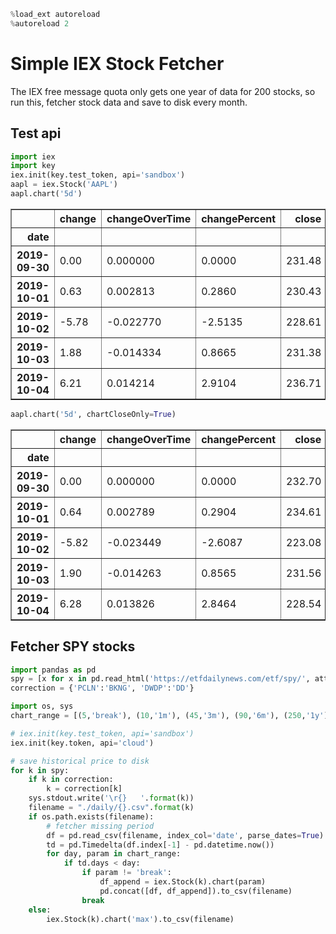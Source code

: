 

```python
%load_ext autoreload
%autoreload 2
```

# Simple IEX Stock Fetcher

The IEX free message quota only gets one year of data for 200 stocks, so run this, fetcher stock data and save to disk every month.


## Test api


```python
import iex
import key
iex.init(key.test_token, api='sandbox')
aapl = iex.Stock('AAPL')
aapl.chart('5d')
```




<div>
<table border="1" class="dataframe">
  <thead>
    <tr style="text-align: right;">
      <th></th>
      <th>change</th>
      <th>changeOverTime</th>
      <th>changePercent</th>
      <th>close</th>
      <th>high</th>
      <th>label</th>
      <th>low</th>
      <th>open</th>
      <th>uClose</th>
      <th>uHigh</th>
      <th>uLow</th>
      <th>uOpen</th>
      <th>uVolume</th>
      <th>volume</th>
    </tr>
    <tr>
      <th>date</th>
      <th></th>
      <th></th>
      <th></th>
      <th></th>
      <th></th>
      <th></th>
      <th></th>
      <th></th>
      <th></th>
      <th></th>
      <th></th>
      <th></th>
      <th></th>
      <th></th>
    </tr>
  </thead>
  <tbody>
    <tr>
      <th>2019-09-30</th>
      <td>0.00</td>
      <td>0.000000</td>
      <td>0.0000</td>
      <td>231.48</td>
      <td>234.64</td>
      <td>Sep 30</td>
      <td>221.81</td>
      <td>230.30</td>
      <td>229.26</td>
      <td>228.03</td>
      <td>230.10</td>
      <td>225.40</td>
      <td>26836800</td>
      <td>26634345</td>
    </tr>
    <tr>
      <th>2019-10-01</th>
      <td>0.63</td>
      <td>0.002813</td>
      <td>0.2860</td>
      <td>230.43</td>
      <td>232.22</td>
      <td>Oct 1</td>
      <td>228.40</td>
      <td>231.13</td>
      <td>233.81</td>
      <td>229.73</td>
      <td>226.10</td>
      <td>225.33</td>
      <td>37549879</td>
      <td>36964121</td>
    </tr>
    <tr>
      <th>2019-10-02</th>
      <td>-5.78</td>
      <td>-0.022770</td>
      <td>-2.5135</td>
      <td>228.61</td>
      <td>229.02</td>
      <td>Oct 2</td>
      <td>225.29</td>
      <td>232.71</td>
      <td>224.71</td>
      <td>233.20</td>
      <td>228.66</td>
      <td>232.18</td>
      <td>36373450</td>
      <td>36082815</td>
    </tr>
    <tr>
      <th>2019-10-03</th>
      <td>1.88</td>
      <td>-0.014334</td>
      <td>0.8665</td>
      <td>231.38</td>
      <td>225.03</td>
      <td>Oct 3</td>
      <td>219.88</td>
      <td>219.20</td>
      <td>224.89</td>
      <td>229.04</td>
      <td>215.48</td>
      <td>222.41</td>
      <td>31733834</td>
      <td>30957763</td>
    </tr>
    <tr>
      <th>2019-10-04</th>
      <td>6.21</td>
      <td>0.014214</td>
      <td>2.9104</td>
      <td>236.71</td>
      <td>230.05</td>
      <td>Oct 4</td>
      <td>231.56</td>
      <td>228.99</td>
      <td>234.99</td>
      <td>230.43</td>
      <td>227.37</td>
      <td>229.44</td>
      <td>35793765</td>
      <td>36380802</td>
    </tr>
  </tbody>
</table>
</div>




```python
aapl.chart('5d', chartCloseOnly=True)
```




<div>
<style scoped>
    .dataframe tbody tr th:only-of-type {
        vertical-align: middle;
    }

    .dataframe tbody tr th {
        vertical-align: top;
    }

    .dataframe thead th {
        text-align: right;
    }
</style>
<table border="1" class="dataframe">
  <thead>
    <tr style="text-align: right;">
      <th></th>
      <th>change</th>
      <th>changeOverTime</th>
      <th>changePercent</th>
      <th>close</th>
      <th>volume</th>
    </tr>
    <tr>
      <th>date</th>
      <th></th>
      <th></th>
      <th></th>
      <th></th>
      <th></th>
    </tr>
  </thead>
  <tbody>
    <tr>
      <th>2019-09-30</th>
      <td>0.00</td>
      <td>0.000000</td>
      <td>0.0000</td>
      <td>232.70</td>
      <td>27406280</td>
    </tr>
    <tr>
      <th>2019-10-01</th>
      <td>0.64</td>
      <td>0.002789</td>
      <td>0.2904</td>
      <td>234.61</td>
      <td>37247422</td>
    </tr>
    <tr>
      <th>2019-10-02</th>
      <td>-5.82</td>
      <td>-0.023449</td>
      <td>-2.6087</td>
      <td>223.08</td>
      <td>36111255</td>
    </tr>
    <tr>
      <th>2019-10-03</th>
      <td>1.90</td>
      <td>-0.014263</td>
      <td>0.8565</td>
      <td>231.56</td>
      <td>31266500</td>
    </tr>
    <tr>
      <th>2019-10-04</th>
      <td>6.28</td>
      <td>0.013826</td>
      <td>2.8464</td>
      <td>228.54</td>
      <td>36016338</td>
    </tr>
  </tbody>
</table>
</div>



## Fetcher SPY stocks


```python
import pandas as pd
spy = [x for x in pd.read_html('https://etfdailynews.com/etf/spy/', attrs={'id': 'etfs-that-own'})[0].Symbol.values.tolist() if isinstance(x, str)]
correction = {'PCLN':'BKNG', 'DWDP':'DD'}
```


```python
import os, sys
chart_range = [(5,'break'), (10,'1m'), (45,'3m'), (90,'6m'), (250,'1y'), (99999,'max')]
```


```python
# iex.init(key.test_token, api='sandbox')
iex.init(key.token, api='cloud')

# save historical price to disk
for k in spy:
    if k in correction:
        k = correction[k]
    sys.stdout.write('\r{}   '.format(k))
    filename = "./daily/{}.csv".format(k)
    if os.path.exists(filename):
        # fetcher missing period
        df = pd.read_csv(filename, index_col='date', parse_dates=True)
        td = pd.Timedelta(df.index[-1] - pd.datetime.now())
        for day, param in chart_range:
            if td.days < day:
                if param != 'break':
                    df_append = iex.Stock(k).chart(param)
                    pd.concat([df, df_append]).to_csv(filename)
                break
    else:
        iex.Stock(k).chart('max').to_csv(filename)


```


```python

```
